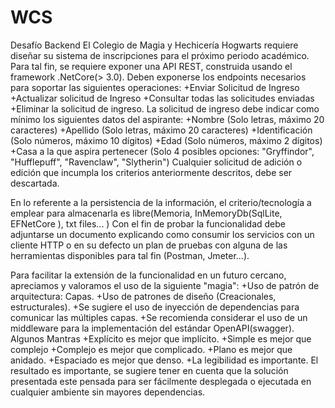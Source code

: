 # WCS

Desafío Backend
El Colegio de Magia y Hechicería Hogwarts requiere diseñar su sistema de
inscripciones para el próximo periodo académico.
Para tal fin, se requiere exponer una API REST, construida usando el
framework .NetCore(&gt; 3.0).
Deben exponerse los endpoints necesarios para soportar las siguientes
operaciones:
+Enviar Solicitud de Ingreso
+Actualizar solicitud de Ingreso
+Consultar todas las solicitudes enviadas
+Eliminar la solicitud de ingreso.
La solicitud de ingreso debe indicar como mínimo los siguientes datos del
aspirante:
+Nombre (Solo letras, máximo 20 caracteres)
+Apellido (Solo letras, máximo 20 caracteres)
+Identificación (Solo números, máximo 10 dígitos)
+Edad (Solo números, máximo 2 dígitos)
+Casa a la que aspira pertenecer (Solo 4 posibles opciones: &quot;Gryffindor&quot;,
&quot;Hufflepuff&quot;, &quot;Ravenclaw&quot;, &quot;Slytherin&quot;)
Cualquier solicitud de adición o edición que incumpla los criterios
anteriormente descritos, debe ser descartada.

En lo referente a la persistencia de la información, el criterio/tecnología a
emplear para almacenarla es libre(Memoria, InMemoryDb(SqlLite, EFNetCore
), txt files... )
Con el fin de probar la funcionalidad debe adjuntarse un documento
explicando como consumir los servicios con un cliente HTTP
o en su defecto un plan de pruebas con alguna de las herramientas
disponibles para tal fin (Postman, Jmeter...).

Para facilitar la extensión de la funcionalidad en un futuro cercano,
apreciamos y valoramos el uso de la siguiente &quot;magia&quot;:
+Uso de patrón de arquitectura: Capas.
+Uso de patrones de diseño (Creacionales, estructurales).
+Se sugiere el uso de inyección de dependencias para comunicar las
múltiples capas.
+Se recomienda considerar el uso de un middleware para la implementación
del estándar OpenAPI(swagger).
Algunos Mantras
+Explícito es mejor que implícito.
+Simple es mejor que complejo
+Complejo es mejor que complicado.
+Plano es mejor que anidado.
+Espaciado es mejor que denso.
+La legibilidad es importante.
El resultado es importante, se sugiere tener en cuenta que la solución
presentada este pensada
para ser fácilmente desplegada o ejecutada en cualquier ambiente sin
mayores dependencias.


